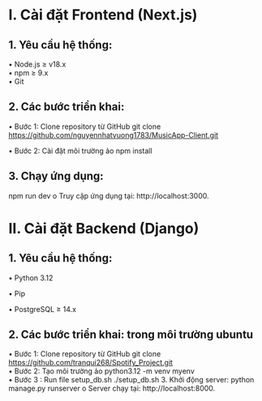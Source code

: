 # I.	Cài đặt Frontend (Next.js)
## 1.	Yêu cầu hệ thống:
•	Node.js ≥ v18.x
<br>
•	npm ≥ 9.x
<br>
•	Git
## 2.	Các bước triển khai:
•	Bước 1: Clone repository từ GitHub
git clone https://github.com/nguyennhatvuong1783/MusicApp-Client.git
 
•	Bước 2: Cài đặt môi trường ảo
npm install
 
## 3.	Chạy ứng dụng:
npm run dev
o	Truy cập ứng dụng tại: http://localhost:3000.
 
# II.	Cài đặt Backend (Django)
## 1.	Yêu cầu hệ thống:
•	Python 3.12

•	Pip

•	PostgreSQL ≥ 14.x
## 2.	Các bước triển khai: trong môi trường ubuntu
•	Bước 1: Clone repository từ GitHub
git clone https://github.com/tranqui268/Spotify_Project.git
<br>
•	Bước 2: Tạo môi trường ảo
python3.12 -m venv myenv
<br>
•	Bước 3 : Run file setup_db.sh
./setup_db.sh
3.	Khởi động server:
python manage.py runserver
o	Server chạy tại: http://localhost:8000.
